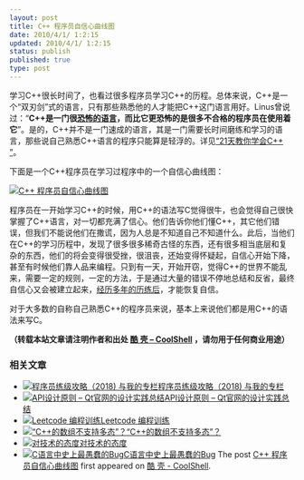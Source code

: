 ```yaml
---
layout: post
title: C++ 程序员自信心曲线图
date: 2010/4/1/ 1:2:15
updated: 2010/4/1/ 1:2:15
status: publish
published: true
type: post
---
```


学习C++很长时间了，也看过很多程序员学习C++的历程。总体来说，C++是一个“双刃剑”式的语言，只有那些熟悉他的人才能把C++这门语言用好。Linus曾说过：“**C++是一门很[恐怖的语言](https://coolshell.cn/articles/1724.html)，而比它更恐怖的是很多不合格的程序员在使用着它**”。是的，C++并不是一门速成的语言，其是一门需要长时间磨练和学习的语言，那些说自己熟悉C++语言的程序只能算是轻浮的。详见[“21天教你学会C++ ”](https://coolshell.cn/articles/2250.html "“21天教你学会C++”")。


下面是一个C++程序员在学习过程序中的一个自信心曲线图：


[![](https://coolshell.cn/wp-content/uploads/2010/03/c++.png "C++ 程序员自信心曲线图")](https://coolshell.cn/wp-content/uploads/2010/03/c++.png) 


程序员在一开始学习C++的时候，用C++的语法写C觉得很牛，也会觉得自己很快掌握了C++语言，对一切都充满了信心。他们告诉你他们懂C++，其它他们错误，但我们不能说他们在撒谎，因为人总是不知道自己不知道什么。此后，当他们在C++的学习历程中，发现了很多很多稀奇古怪的东西，还有很多相当底层和复杂的东西，他们的将会变得很受挫，很沮丧，还始变得怀疑起，自信心开始下降，甚至有时候他们靠人品来编程。只到有一天，开始开窃，觉得C++的世界不能乱来，需要一定的规则，一定的方法，于是通过大量的错误不停地总结和反省，最终自信心又会被建立起来，[经历多年的历练后](https://coolshell.cn/articles/2250.html)，才能恢复自信。


对于大多数的自称自己熟悉C++的程序员来说，基本上来说他们都是用C++的语法来写C。



**（转载本站文章请注明作者和出处 [酷 壳 – CoolShell](https://coolshell.cn/) ，请勿用于任何商业用途）**



### 相关文章

* [![程序员练级攻略（2018)  与我的专栏](https://coolshell.cn/wp-content/uploads/2018/05/300x262-150x150.jpg)](https://coolshell.cn/articles/18360.html)[程序员练级攻略（2018) 与我的专栏](https://coolshell.cn/articles/18360.html)
* [![API设计原则 – Qt官网的设计实践总结](https://coolshell.cn/wp-content/uploads/2017/07/api-design-300x278-2-150x150.jpg)](https://coolshell.cn/articles/18024.html)[API设计原则 – Qt官网的设计实践总结](https://coolshell.cn/articles/18024.html)
* [![Leetcode 编程训练](https://coolshell.cn/wp-content/plugins/wordpress-23-related-posts-plugin/static/thumbs/29.jpg)](https://coolshell.cn/articles/12052.html)[Leetcode 编程训练](https://coolshell.cn/articles/12052.html)
* [![“C++的数组不支持多态”？](https://coolshell.cn/wp-content/uploads/2013/04/weibo-150x150.jpg)](https://coolshell.cn/articles/9543.html)[“C++的数组不支持多态”？](https://coolshell.cn/articles/9543.html)
* [![对技术的态度](https://coolshell.cn/wp-content/plugins/wordpress-23-related-posts-plugin/static/thumbs/7.jpg)](https://coolshell.cn/articles/8088.html)[对技术的态度](https://coolshell.cn/articles/8088.html)
* [![C语言中史上最愚蠢的Bug](https://coolshell.cn/wp-content/plugins/wordpress-23-related-posts-plugin/static/thumbs/15.jpg)](https://coolshell.cn/articles/5388.html)[C语言中史上最愚蠢的Bug](https://coolshell.cn/articles/5388.html)
The post [C++ 程序员自信心曲线图](https://coolshell.cn/articles/2287.html) first appeared on [酷 壳 - CoolShell](https://coolshell.cn).